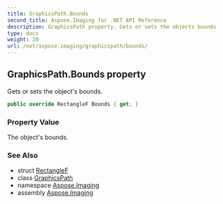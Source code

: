 ```yaml
---
title: GraphicsPath.Bounds
second_title: Aspose.Imaging for .NET API Reference
description: GraphicsPath property. Gets or sets the objects bounds
type: docs
weight: 20
url: /net/aspose.imaging/graphicspath/bounds/
---
```

## GraphicsPath.Bounds property

Gets or sets the object's bounds.

```csharp
public override RectangleF Bounds { get; }
```

### Property Value

The object's bounds.

### See Also

* struct [RectangleF](../../rectanglef/)
* class [GraphicsPath](../)
* namespace [Aspose.Imaging](../../graphicspath/)
* assembly [Aspose.Imaging](../../../)


